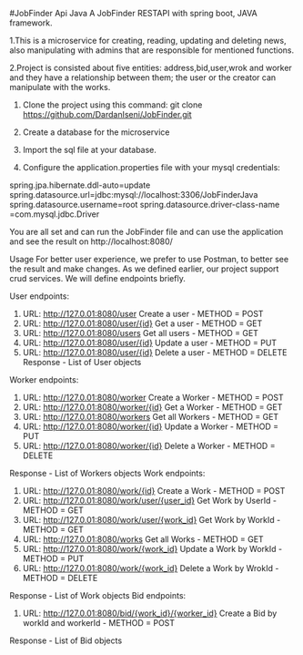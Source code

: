 #JobFinder Api Java
A JobFinder RESTAPI with spring boot, JAVA framework.

1.This is a microservice for creating, reading, updating and deleting news, also manipulating with admins that are responsible for mentioned functions.

2.Project is consisted about five  entities: address,bid,user,wrok and worker and they have a relationship between them; the user or the creator can manipulate with the works.

1. Clone the project using this command:
git clone https://github.com/DardanIseni/JobFinder.git

2. Create a database for the microservice
3. Import the sql file at your database.
4. Configure the application.properties file with your mysql credentials:

spring.jpa.hibernate.ddl-auto=update
spring.datasource.url=jdbc:mysql://localhost:3306/JobFinderJava
spring.datasource.username=root
spring.datasource.driver-class-name =com.mysql.jdbc.Driver

You are all set and can run the JobFinder file and can use the application and see the result on http://localhost:8080/

Usage
For better user experience, we prefer to use Postman, to better see the result and make changes. As we defined earlier, our project support crud services. We will define endpoints briefly.

User endpoints:
1. URL: http://127.0.01:8080/user Create a user - METHOD = POST
2. URL: http://127.0.01:8080/user/{id} Get a user - METHOD = GET
3. URL: http://127.0.01:8080/users Get all users - METHOD = GET
4. URL: http://127.0.01:8080/user/{id} Update a user - METHOD = PUT
5. URL: http://127.0.01:8080/user/{id} Delete a user - METHOD = DELETE
Response - List of User objects

Worker endpoints:
1. URL: http://127.0.01:8080/worker Create a Worker - METHOD = POST
2. URL: http://127.0.01:8080/worker/{id} Get a Worker - METHOD = GET
3. URL: http://127.0.01:8080/workers Get all Workers - METHOD = GET
4. URL: http://127.0.01:8080/worker/{id} Update a Worker - METHOD = PUT
5. URL: http://127.0.01:8080/worker/{id} Delete a Worker - METHOD = DELETE

Response - List of Workers objects
Work endpoints:
1. URL: http://127.0.01:8080/work/{id} Create a Work - METHOD = POST
2. URL: http://127.0.01:8080/work/user/{user_id} Get Work by UserId - METHOD = GET
3. URL: http://127.0.01:8080/work/user/{work_id} Get Work by WorkId - METHOD = GET
4. URL: http://127.0.01:8080/works Get all Works - METHOD = GET
5. URL: http://127.0.01:8080/work/{work_id} Update a Work by WorkId - METHOD = PUT
6. URL: http://127.0.01:8080/work/{work_id} Delete a Work by WrokId - METHOD = DELETE


Response - List of Work objects
Bid endpoints:

1. URL: http://127.0.01:8080/bid/{work_id}/{worker_id} Create a Bid by workId and workerId - METHOD = POST

Response - List of Bid objects










